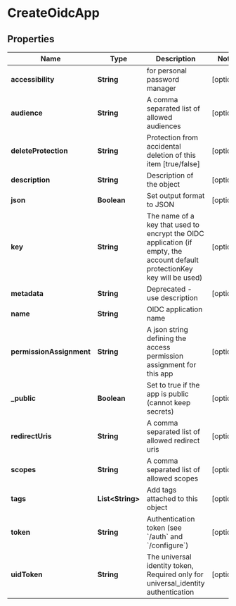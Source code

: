 

# CreateOidcApp


## Properties

Name | Type | Description | Notes
------------ | ------------- | ------------- | -------------
**accessibility** | **String** | for personal password manager |  [optional]
**audience** | **String** | A comma separated list of allowed audiences |  [optional]
**deleteProtection** | **String** | Protection from accidental deletion of this item [true/false] |  [optional]
**description** | **String** | Description of the object |  [optional]
**json** | **Boolean** | Set output format to JSON |  [optional]
**key** | **String** | The name of a key that used to encrypt the OIDC application (if empty, the account default protectionKey key will be used) |  [optional]
**metadata** | **String** | Deprecated - use description |  [optional]
**name** | **String** | OIDC application name | 
**permissionAssignment** | **String** | A json string defining the access permission assignment for this app |  [optional]
**_public** | **Boolean** | Set to true if the app is public (cannot keep secrets) |  [optional]
**redirectUris** | **String** | A comma separated list of allowed redirect uris |  [optional]
**scopes** | **String** | A comma separated list of allowed scopes |  [optional]
**tags** | **List&lt;String&gt;** | Add tags attached to this object |  [optional]
**token** | **String** | Authentication token (see &#x60;/auth&#x60; and &#x60;/configure&#x60;) |  [optional]
**uidToken** | **String** | The universal identity token, Required only for universal_identity authentication |  [optional]




